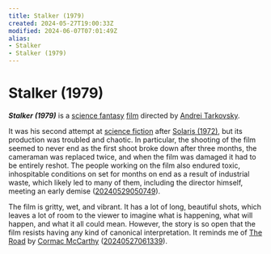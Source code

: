 ```yaml
---
title: Stalker (1979)
created: 2024-05-27T19:00:33Z
modified: 2024-06-07T07:01:49Z
alias:
- Stalker
- Stalker (1979)
---
```


# Stalker (1979)

_**Stalker (1979)**_ is a [science fantasy](../notes/science-fantasy.md) [film](../indices/films.md) directed by [Andrei Tarkovsky](andrei-tarkovsky.md).

It was his second attempt at [science fiction](../tags/science-fiction.md) after [Solaris (1972)](solaris.md), but its production was troubled and chaotic. In particular, the shooting of the film seemed to never end as the first shoot broke down after three months, the cameraman was replaced twice, and when the film was damaged it had to be entirely reshot. The people working on the film also endured toxic, inhospitable conditions on set for months on end as a result of industrial waste, which likely led to many of them, including the director himself, meeting an early demise ([20240529050749](../entries/20240529050749.md)).

The film is gritty, wet, and vibrant. It has a lot of long, beautiful shots, which leaves a lot of room to the viewer to imagine what is happening, what will happen, and what it all could mean. However, the story is so open that the film resists having any kind of canonical interpretation. It reminds me of [The Road](the-road.md) by [Cormac McCarthy](cormac-mccarthy.md) ([20240527061339](../entries/20240527061339.md)).
